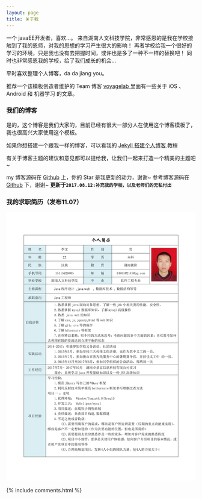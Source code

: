 ```yaml
---
layout: page
title: 关于我 
---
```


一个 javaEE开发者，喜欢...。
来自湖南人文科技学院，非常感恩的是我在学校接触到了我的恩师，对我的思想的学习产生很大的影响！
再者学校给我一个很好的学习的环境，只是我也没有去把握时间，或许也是多了一种不一样的替换吧！
同时也非常感恩我的学校，给了我们成长的机会...
<p>
平时喜欢整理个人博客，da da jiang you。

<p>

推荐一个该模板创造者维护的 Team 博客
<a target="_blank" href="http://talkingdata.me/"> voyagelab </a>
里面有一些关于 iOS 、Android 和 机器学习 的文章。

<p>

<h3> 我们的博客 </h3>  

<p>

是的，这个博客是我们大家的，目前已经有很大一部分人在使用这个博客模板了，我也很高兴大家使用这个模板。

<p>

如果你想搭建一个跟我一样的博客，可以看我的 
<a href="/2016/10/jekyll_tutorials1/"> Jekyll 搭建个人博客 </a>
教程

<p>

有关于博客主题的建议和意见都可以提给我，让我们一起来打造一个精美的主题吧~ 

<p> 

my 博客源码在 <a target="_blank" href='https://github.com/qiutian00/qiutian00.github.io/'>Github</a> 上，你的 Star 是我更新的动力，谢谢~
参考博客源码在 <a target="_blank" href='https://github.com/leopardpan/leopardpan.github.io/'>Github</a> 下，谢谢~
**更新于`2017.08.12:补充我的学校，以及老师们的无私付出`**

<h3> 我的求职简历（发布11.07） </h3>  
<p>

<img src="/images/posts/resume/resume.png" width="550px;"> 

<p>
{% include comments.html %}




